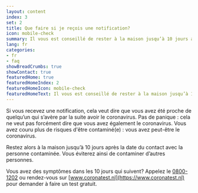 ```yaml
---
layout: content
index: 3
set: 2
title: Que faire si je reçois une notification?
icon: mobile-check
summary: Il vous est conseillé de rester à la maison jusqu’à 10 jours après la date du contact. Vous avez des symptômes? Faites-vous tester.
lang: fr
categories:
- fr
- faq
showBreadCrumbs: true
showContact: true
featuredHome: true
featuredHomeIndex: 2
featuredHomeIcon: mobile-check
featuredHomeText: Il vous est conseillé de rester à la maison jusqu’à 10 jours après la date du contact. Vous avez des symptômes? Faites-vous tester.
---
```


Si vous recevez une notification, cela veut dire que vous avez été proche de quelqu’un qui s’avère par la suite avoir le coronavirus. Pas de panique : cela ne veut pas forcément dire que vous avez également le coronavirus. Vous avez couru plus de risques d'être contaminé(e) : vous avez peut-être le coronavirus. 

Restez alors à la maison jusqu’à 10 jours après la date du contact avec la personne contaminée. Vous éviterez ainsi de contaminer d’autres personnes.

Vous avez des symptômes dans les 10 jours qui suivent? Appelez le [0800-1202](tel:+318001202) ou rendez-vous sur [www.coronatest.nl](https://www.coronatest.nl) pour demander à faire un test gratuit. 
